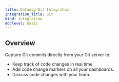 ```yaml
---
title: Datadog-Git Integration
integration_title: Git
kind: integration
doclevel: basic
---
```


## Overview

Capture Git commits directly from your Git server to:

* Keep track of code changes in real time.
* Add code change markers on all your dashboards.
* Discuss code changes with your team.



